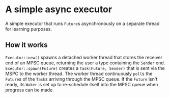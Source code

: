 A simple async executor
===

A simple executor that runs `Future`s asynchronously on a separate thread
for learning purposes.

## How it works

`Executor::new()` spawns a detached worker thread that stores the receiver end
of an MPSC queue, returning the user a type containing the `Sender` end.
`Executor::spawn(Future)` creates a `Task(Future, Sender)` that is sent via the
MSPC to the worker thread. The worker thread continuously `poll`s the `Future`s
of the `Task`s arriving through the MPSC queue. If the `Future` isn't ready, its
`Waker` is set up to re-schedule itself into the MPSC queue when progress can be
made.
